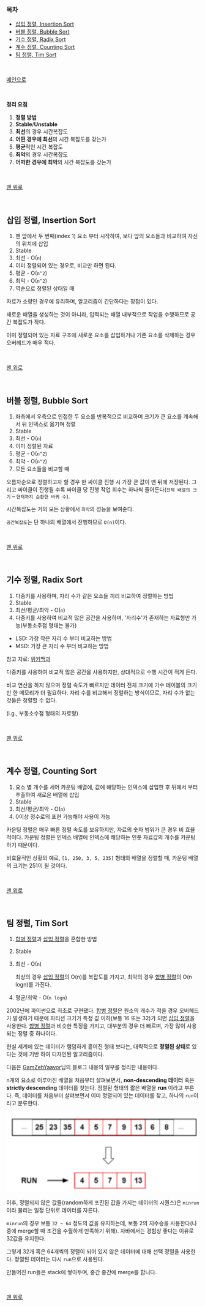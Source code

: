 ### 목차

- [삽입 정렬, Insertion Sort](#삽입-정렬-Insertion-Sort)
- [버블 정렬, Bubble Sort](#버블-정렬-Bubble-Sort)
- [기수 정렬, Radix Sort](#기수-정렬-Radix-Sort)
- [계수 정렬, Counting Sort](#계수-정렬-Counting-Sort)
- [팀 정렬, Tim Sort](#팀-정렬-Tim-Sort)

<br>

<a href="https://github.com/jarvis08/Reminders">메인으로</a>

<br>

**정리 요점**

1. **정렬 방법**
2. **Stable**/**Unstable**
3. **최선**의 경우 시간복잡도
4. **어떤 경우에 최선**의 시간 복잡도를 갖는가
5. **평균**적인 시간 복잡도
6. **최악**의 경우 시간복잡도
7. **어떠한 경우에 최악**의 시간 복잡도를 갖는가

<br>

<a href="#목차" style="text-align: right;">맨 위로</a>

<br>

## **삽입 정렬, Insertion Sort**

1. 맨 앞에서 두 번째(index 1) 요소 부터 시작하여, 보다 앞의 요소들과 비교하여 자신의 위치에 삽입
2. Stable
3. 최선 - O(`n`)
4. 이미 정렬되어 있는 경우로, 비교만 하면 된다.
5. 평균 - O(`n^2`)
6. 최악 - O(`n^2`)
7. 역순으로 정렬된 상태일 때

자료가 소량인 경우에 유리하며, 알고리즘이 간단하다는 장점이 있다.

새로운 배열을 생성하는 것이 아니라, 입력되는 배열 내부적으로 작업을 수행하므로 공간 복잡도가 작다.

이미 정렬되어 있는 자료 구조에 새로운 요소를 삽입하거나 기존 요소를 삭제하는 경우 오버헤드가 매우 적다.

<br>

<a href="#목차" style="text-align: right;">맨 위로</a>

<br>

## 버블 정렬, Bubble Sort

1. 좌측에서 우측으로 인접한 두 요소를 반복적으로 비교하며 크기가 큰 요소를 계속해서 뒤 인덱스로 옮기며 정렬
2. Stable
3. 최선 - O(`n`)
4. 이미 정렬된 자료
5. 평균 - O(`n^2`)
6. 최악 - O(`n^2`)
7. 모든 요소들을 비교할 때

오름차순으로 정렬하고자 할 경우 한 싸이클 진행 시 가장 큰 값이 맨 뒤에 저장된다. 그리고 싸이클이 진행될 수록 싸이클 당 진행 작업 회수는 하나씩 줄어든다(`전체 배열의 크기` – `현재까지 순환한 바퀴 수`).

시간복잡도는 거의 모든 상황에서 `최악`의 성능을 보여준다.

`공간복잡도`는 단 하나의 배열에서 진행하므로 `O(n)`이다.

<br>

<a href="#목차" style="text-align: right;">맨 위로</a>

<br>

## 기수 정렬, Radix Sort

1. 다중키를 사용하며, 자리 수가 같은 요소들 끼리 비교하여 정렬하는 방법
2. Stable
3. 최선/평균/최악 - O(`n`)
4. 다중키를 사용하여 비교적 많은 공간을 사용하며, '자리수'가 존재하는 자료형만 가능(부동소주점 형태는 불가)

- LSD: 가장 작은 자리 수 부터 비교하는 방법
- MSD: 가장 큰 자리 수 부터 비교하는 방법

참고 자료: [위키백과](https://ko.wikipedia.org/wiki/기수_정렬)

다중키를 사용하여 비교적 많은 공간을 사용하지만, 상대적으로 수행 시간이 적게 든다.

비교 연산을 하지 않으며 정렬 속도가 빠르지만 데이터 전체 크기에 기수 테이블의 크기만 한 메모리가 더 필요하다. 자리 수를 비교해서 정렬하는 방식이므로, 자리 수가 없는 것들은 정렬할 수 없다.

(i.g., 부동소수점 형태의 자료형)

<br>

<a href="#목차" style="text-align: right;">맨 위로</a>

<br>

## 계수 정렬, Counting Sort

1. 요소 별 개수를 세어 카운팅 배열에, 값에 해당하는 인덱스에 삽입한 후 뒤에서 부터 추출하여 새로운 배열에 삽입
2. Stable
3. 최선/평균/최악 - O(`n`)
4. 0이상 정수로의 표현 가능해야 사용이 가능

카운팅 정렬은 매우 빠른 정렬 속도를 보유하지만, 자료의 숫자 범위가 큰 경우 비 효율적이다. 카운팅 정렬은 인덱스 배열에 인덱스에 해당하는 인풋 자료값의 개수를 카운팅하기 때문이다.

비효율적인 상황의 예로, `[1, 250, 3, 5, 235]` 형태의 배열을 정렬할 때, 카운팅 배열의 크기는 251이 될 것이다.

<br>

<a href="#목차" style="text-align: right;">맨 위로</a>

<br>

## 팀 정렬, Tim Sort

1. [합병 정렬](https://www.notion.so/jarvis08/Overall-of-Sorting-Algorithms-f0c43eb0f1134b7eaf9196ebccb6059f#2baf81ef347743adb3f47b41b6b6fbee)과 [삽입 정렬](https://www.notion.so/jarvis08/Overall-of-Sorting-Algorithms-f0c43eb0f1134b7eaf9196ebccb6059f#5ef527abfd804cb68125d3419d62c320)을 혼합한 방법

2. Stable

3. 최선 - O(`n`)

   최상의 경우 [삽입 정렬](https://www.notion.so/jarvis08/Overall-of-Sorting-Algorithms-f0c43eb0f1134b7eaf9196ebccb6059f#5ef527abfd804cb68125d3419d62c320)의 O(n)를 복잡도를 가지고, 최악의 경우 [합병 정렬](https://www.notion.so/jarvis08/Overall-of-Sorting-Algorithms-f0c43eb0f1134b7eaf9196ebccb6059f#2baf81ef347743adb3f47b41b6b6fbee)의 O(n logn)를 가진다.

4. 평균/최악 - O(`n logn`)

2002년에 파이썬으로 최초로 구현됐다.  [합병 정렬](https://www.notion.so/jarvis08/Overall-of-Sorting-Algorithms-f0c43eb0f1134b7eaf9196ebccb6059f#2baf81ef347743adb3f47b41b6b6fbee)은 원소의 개수가 적을 경우 오버헤드가 발생하기 때문에 파티션 크기가 특정 값 이하(보통 16 또는 32)가 되면 [삽입 정렬](https://www.notion.so/jarvis08/Overall-of-Sorting-Algorithms-f0c43eb0f1134b7eaf9196ebccb6059f#5ef527abfd804cb68125d3419d62c320)을 사용한다. [합병 정렬](https://www.notion.so/jarvis08/Overall-of-Sorting-Algorithms-f0c43eb0f1134b7eaf9196ebccb6059f#2baf81ef347743adb3f47b41b6b6fbee)과 비슷한 특징을 가지고, 대부분의 경우 더 빠르며, 가장 많이 사용되는 정렬 중 하나이다.

현실 세계에 있는 데이터가 램덤하게 흩어진 형태 보다는, 대략적으로 **정렬된 상태**로 있다는 것에 기반 하여 디자인된 알고리즘이다.

다음은 [GamZehYaavor](http://blog.naver.com/PostView.nhn?blogId=talag&logNo=221020181491)님의 블로그 내용의 일부를 정리한 내용이다.

n개의 요소로 이루어진 배열을 처음부터 살펴보면서, **non-descending 데이터** 혹은 **strictly descending** 데이터를 찾는다. 정렬된 형태의 짧은 배열을 **run** 이라고 부른다. 즉, 데이터를 처음부터 살펴보면서 이미 정렬되어 있는 데이터를 찾고, 하나의 `run`이라고 분류한다.

![TimSort](../assets/TimSort.png)

이후, 정렬되지 않은 값들(random하게 포진된 값을 가지는 데이터의 시퀀스)은 `minrun`이라 불리는 일정 단위로 데이터를 자른다.

`minrun`의 경우 보통 `32 ~ 64` 정도의 값을 유지하는데, 보통 2의 지수승을 사용한다(나중에 merge할 때 조건을 수월하게 만족하기 위해). 자바에서는 경험상 좋다는 이유로 32값을 유지한다.

그렇게 32개 혹은 64개씩의 정렬이 되어 있지 않은 데이터에 대해 선택 정렬을 사용한다. 정렬된 데이터는 다시 `run`으로 사용된다.

만들어진 run들은 stack에 쌓아두며, 중간 중간에 merge를 합니다.

<br>

<a href="#목차" style="text-align: right;">맨 위로</a>